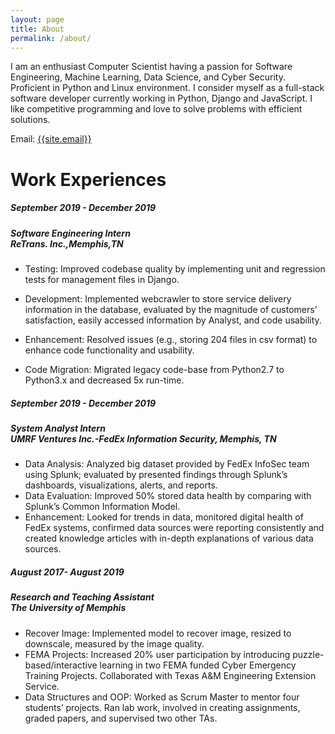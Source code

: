 ```yaml
---
layout: page
title: About
permalink: /about/
---
```

<p>
I am an enthusiast Computer Scientist having a passion for Software Engineering, Machine Learning, Data Science, and Cyber Security. Proficient in Python and Linux environment. I consider myself as a full-stack software developer currently working in Python, Django and JavaScript. I like competitive programming and love to solve problems with efficient solutions.
</p>

Email: <a href="mailto:{{site.email}}?Subject=From Blog Site:">{{site.email}}</a>

# Work Experiences
<!-- body text -->


<h5>September 2019 - December 2019</h5>
<h5 class="title">Software Engineering Intern<br> ReTrans. Inc.,Memphis,TN</h5>
 <ul>
 <li> 
 <p>
Testing: Improved codebase quality by implementing unit and regression tests for management files in Django.
</p>
</li>
 <li> 
<p>
Development: Implemented webcrawler to store service delivery information in the database, evaluated by the magnitude of customers’ satisfaction, easily accessed information by Analyst, and code usability. 
</p>
</li>
<li> 
<p>
Enhancement: Resolved issues (e.g., storing 204 files in csv format) to enhance code functionality and usability.
</p>
</li>
<li> 
<p>
Code Migration: Migrated legacy code-base from Python2.7 to Python3.x and decreased 5x run-time.
</p>
</li>
</ul>

                       
                   
                   
<h5>September 2019 - December 2019</h5>
                            <h5 class="title">System Analyst Intern<br>UMRF Ventures Inc.-FedEx Information Security, Memphis, TN</h5>
                            <p class="description">
                            <ul>
                              <li> Data Analysis: Analyzed big dataset provided by FedEx InfoSec team using Splunk; evaluated by presented findings through Splunk’s dashboards, visualizations, alerts, and reports.</li>
                              <li> Data Evaluation: Improved 50% stored data health by comparing with Splunk’s Common Information Model.</li>
                              <li> Enhancement: Looked for trends in data, monitored digital health of FedEx systems, confirmed data sources were reporting consistently and created knowledge articles with in-depth explanations of various data sources.</li>
                            </ul>
                            </p>
                      
<h5>August 2017- August 2019</h5>
                        
 <h5 class="title">Research and Teaching Assistant<br>
                            The University of Memphis</h5>
                            <p class="description">
                            <ul>
                            <li> Recover Image: Implemented model to recover image, resized to downscale, measured by the image quality.</li>
                            <li> FEMA Projects: Increased 20% user participation by introducing puzzle-based/interactive learning in two FEMA funded Cyber Emergency Training Projects. Collaborated with Texas A&M Engineering Extension Service.</li>
                            <li> Data Structures and OOP: Worked as Scrum Master to mentor four students’ projects. Ran lab work, involved in creating assignments, graded papers, and supervised two other TAs.</li>
                            </ul>
                            </p>
